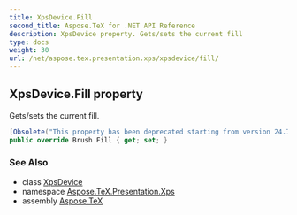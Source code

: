 ```yaml
---
title: XpsDevice.Fill
second_title: Aspose.TeX for .NET API Reference
description: XpsDevice property. Gets/sets the current fill
type: docs
weight: 30
url: /net/aspose.tex.presentation.xps/xpsdevice/fill/
---
```

## XpsDevice.Fill property

Gets/sets the current fill.

```csharp
[Obsolete("This property has been deprecated starting from version 24.7 and will be hidden in version 24.10.")]
public override Brush Fill { get; set; }
```

### See Also

* class [XpsDevice](../)
* namespace [Aspose.TeX.Presentation.Xps](../../xpsdevice/)
* assembly [Aspose.TeX](../../../)


